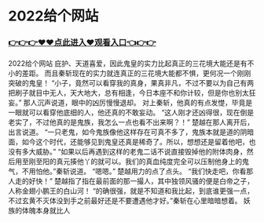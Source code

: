 # 2022给个网站

### <a href="https://github.com/xinfue/dunp/issues/2">👉👉👉♥♥点此进入♥观看入口👈👉👉</a>

2022给个网站
庇护、天道喜爱，因此鬼皇的实力比起真正的三花境大能还是有不小的差距。
    而且秦斩现在的实力就连真正的三花境大能都不惧，更何况一个刚刚突破的鬼皇！
    “小子，竟然可以看穿我的真身，果真非凡，不过不要以为自己有两把刷子就目中无人，天大地大，总有相逢，今日本座不和你计较，但是你也别太狂妄。”
    那人沉声说道，眼中的凶厉慢慢退却。
    对上秦斩，他真的有点发憷，毕竟是一眼就可以看穿他底细的人，他还真的不敢妄动。
    “这人刚才还凶得很，现在倒是老实了，不过他真的是鬼族，我怎么一点也看不出来啊？！”
    楚越在那人离开后，出言说道。
    “一只老鬼，如今鬼族像他这样存在可真不多了，鬼族本就是道的阴暗面，如今这个时代，还能够见到鬼皇还真是稀奇了。所以，想想还是留着他吧，也没有多大威胁。”
    “如果以后再遇到这样的老鬼二话不说直接毁掉他的附体肉身，然后用至刚至阳的真元揍他丫的就可以。我们的真血纯度完全可以压制他身上的鬼气，不用怕他。”秦斩说道。
    “嗯嗯。”
    楚越用力的点了点头。
    “我们快走吧，你看那人走的好快！”
    楚越指了指在最前面的那一撮人，其中独领风骚的便是白帝之子，人称金翅小鹏王的白山河！
    “的确很强，就是不知道和我比起，到底谁更强一点，不过玄黄不灭体没到手之前最好还是不要遭遇他才好。”秦斩在心里暗暗想着。
    妖族的体魄本身就比人
